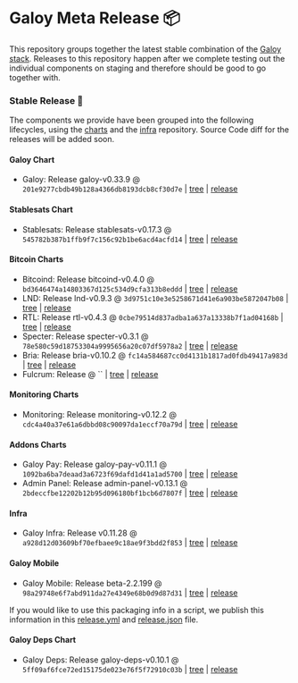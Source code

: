 # Galoy Meta Release 📦

This repository groups together the latest stable combination of the [Galoy stack](https://github.com/GaloyMoney/awesome-galoy#tech-components).
Releases to this repository happen after we complete testing out the individual components on staging and therefore should be good to go together with.

### Stable Release 🎉

The components we provide have been grouped into the following lifecycles, using the [charts](https://github.com/GaloyMoney/charts) and the [infra](https://github.com/GaloyMoney/galoy-infra) repository.
Source Code diff for the releases will be added soon.

#### Galoy Chart
- Galoy: Release galoy-v0.33.9 @ `201e9277cbdb49b128a4366db8193dcb8cf30d7e` | [tree](https://github.com/GaloyMoney/charts/tree/201e9277cbdb49b128a4366db8193dcb8cf30d7e/charts/galoy) | [release](https://github.com/GaloyMoney/charts/releases/tag/galoy-v0.33.9)

#### Stablesats Chart
- Stablesats: Release stablesats-v0.17.3 @ `545782b387b1ffb9f7c156c92b1be6acd4acfd14` | [tree](https://github.com/GaloyMoney/charts/tree/545782b387b1ffb9f7c156c92b1be6acd4acfd14/charts/stablesats) | [release](https://github.com/GaloyMoney/charts/releases/tag/stablesats-v0.17.3)

#### Bitcoin Charts
- Bitcoind: Release bitcoind-v0.4.0 @ `bd3646474a14803367d125c534d9cfa313b8eddd` | [tree](https://github.com/GaloyMoney/charts/tree/bd3646474a14803367d125c534d9cfa313b8eddd/charts/bitcoind) | [release](https://github.com/GaloyMoney/charts/releases/tag/bitcoind-v0.4.0)
- LND: Release lnd-v0.9.3 @ `3d9751c10e3e5258671d41e6a903be5872047b08` | [tree](https://github.com/GaloyMoney/charts/tree/3d9751c10e3e5258671d41e6a903be5872047b08/charts/lnd) | [release](https://github.com/GaloyMoney/charts/releases/tag/lnd-v0.9.3)
- RTL: Release rtl-v0.4.3 @ `0cbe79514d837adba1a637a13338b7f1ad04168b` | [tree](https://github.com/GaloyMoney/charts/tree/0cbe79514d837adba1a637a13338b7f1ad04168b/charts/rtl) | [release](https://github.com/GaloyMoney/charts/releases/tag/rtl-v0.4.3)
- Specter: Release specter-v0.3.1 @ `78e580c59d18753304a9995656a20c07df5978a2` | [tree](https://github.com/GaloyMoney/charts/tree/78e580c59d18753304a9995656a20c07df5978a2/charts/specter) | [release](https://github.com/GaloyMoney/charts/releases/tag/specter-v0.3.1)
- Bria: Release bria-v0.10.2 @ `fc14a584687cc0d4131b1817ad0fdb49417a983d` | [tree](https://github.com/GaloyMoney/charts/tree/fc14a584687cc0d4131b1817ad0fdb49417a983d/charts/bria) | [release](https://github.com/GaloyMoney/charts/releases/tag/bria-v0.10.2)
- Fulcrum: Release  @ `` | [tree](https://github.com/GaloyMoney/charts/tree//charts/fulcrum) | [release](https://github.com/GaloyMoney/charts/releases/tag/)

#### Monitoring Charts
- Monitoring: Release monitoring-v0.12.2 @ `cdc4a40a37e61a6dbbd08c90097da1eccf70a79d` | [tree](https://github.com/GaloyMoney/charts/tree/cdc4a40a37e61a6dbbd08c90097da1eccf70a79d/charts/monitoring) | [release](https://github.com/GaloyMoney/charts/releases/tag/monitoring-v0.12.2)

#### Addons Charts
- Galoy Pay: Release galoy-pay-v0.11.1 @ `1092ba6ba7deaad3a6723f69dafd1d41a1ad5700` | [tree](https://github.com/GaloyMoney/charts/tree/1092ba6ba7deaad3a6723f69dafd1d41a1ad5700/charts/galoy-pay) | [release](https://github.com/GaloyMoney/charts/releases/tag/galoy-pay-v0.11.1)
- Admin Panel: Release admin-panel-v0.13.1 @ `2bdeccfbe12202b12b95d096180bf1bcb6d7807f` | [tree](https://github.com/GaloyMoney/charts/tree/2bdeccfbe12202b12b95d096180bf1bcb6d7807f/charts/admin-panel) | [release](https://github.com/GaloyMoney/charts/releases/tag/admin-panel-v0.13.1)

#### Infra

- Galoy Infra: Release v0.11.28 @ `a928d12d03609bf70efbaee9c18ae9f3bdd2f853` | [tree](https://github.com/GaloyMoney/galoy-infra/tree/a928d12d03609bf70efbaee9c18ae9f3bdd2f853) | [release](https://github.com/GaloyMoney/galoy-infra/releases/tag/v0.11.28)

#### Galoy Mobile

- Galoy Mobile: Release beta-2.2.199 @ `98a29748e6f7abd911da27e4349e68b0d9d87d31` | [tree](https://github.com/GaloyMoney/galoy-mobile/tree/98a29748e6f7abd911da27e4349e68b0d9d87d31) | [release](https://github.com/GaloyMoney/galoy-mobile/releases/tag/beta-2.2.199)

If you would like to use this packaging info in a script, we publish this information in this [release.yml](./release.yml) and [release.json](./release.json) file.

#### Galoy Deps Chart
- Galoy Deps: Release galoy-deps-v0.10.1 @ `5ff09af6fce72ed15175de023e76f5f72910c03b` | [tree](https://github.com/GaloyMoney/charts/tree/5ff09af6fce72ed15175de023e76f5f72910c03b/charts/galoy-deps) | [release](https://github.com/GaloyMoney/charts/releases/tag/galoy-deps-v0.10.1)
